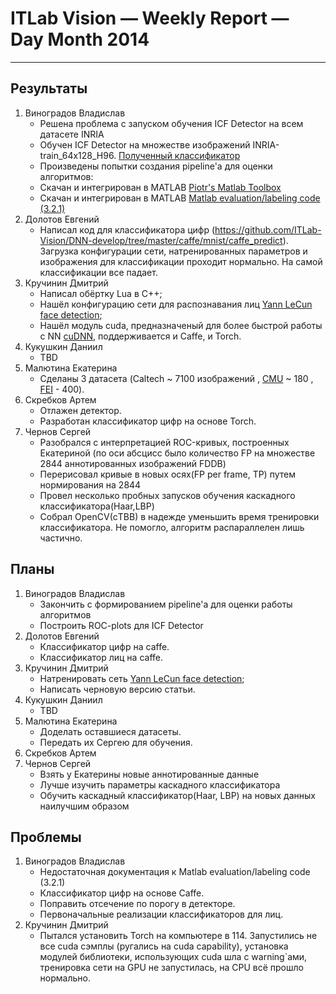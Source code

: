 # ITLab Vision — Weekly Report — Day Month 2014

----------------

## Результаты

  1. Виноградов Владислав
     - Решена проблема с запуском обучения ICF Detector на всем датасете INRIA
     - Обучен ICF Detector на множестве изображений INRIA-train_64x128_H96. [Полученный классификатор](https://github.com/ITLab-Vision/obj-detect-classifiers/blob/master/trained-classifiers/icfdetector/64x128_H96_model.xml)
     - Произведены попытки создания pipeline'a для оценки алгоритмов:
      * Скачан и интегрирован в MATLAB [Piotr's Matlab Toolbox](http://vision.ucsd.edu/~pdollar/toolbox/doc/index.html)
      * Скачан и интегрирован в MATLAB [Matlab evaluation/labeling code (3.2.1)](http://www.vision.caltech.edu/Image_Datasets/CaltechPedestrians/code/code3.2.1.zip)
  1. Долотов Евгений
     - Написал код для классификатора цифр (https://github.com/ITLab-Vision/DNN-develop/tree/master/caffe/mnist/caffe_predict). Загрузка конфигурации сети, натренированных параметров и изображения для классификации проходит нормально. На самой классификации все падает.
  1. Кручинин Дмитрий
     - Написал обёртку Lua в С++;
     - Нашёл конфигурацию сети для распознавания лиц [Yann LeCun face detection](http://yann.lecun.com/exdb/publis/pdf/osadchy-04.pdf);
     - Нашёл модуль cuda, предназначеный для более быстрой работы с NN [cuDNN](https://developer.nvidia.com/cuDNN), поддерживается и Caffe, и Torch.
  1. Кукушкин Даниил
     - TBD
  1. Малютина Екатерина
     - Сделаны 3 датасета (Caltech ~ 7100 изображений , [CMU](http://vasc.ri.cmu.edu/idb/html/face/) ~ 180 , [FEI](http://fei.edu.br/~cet/facedatabase.html) - 400).
  1. Скребков Артем
     - Отлажен детектор.
     - Разработан классификатор цифр на основе Torch.
  1. Чернов Сергей
     - Разобрался с интерпретацией ROC-кривых, построенных Екатериной (по оси абсцисс было количество FP на множестве 2844 аннотированных изображений FDDB)
     - Перерисовал кривые в новых осях(FP per frame, TP) путем нормирования на 2844
     - Провел несколько пробных запусков обучения каскадного классификатора(Haar,LBP)
     - Собрал OpenCV(сTBB) в надежде уменьшить время тренировки классификатора. Не помогло, алгоритм распараллелен лишь частично. 

## Планы

  1. Виноградов Владислав
     - Закончить с формированием pipeline'а для оценки работы алгоритмов
     - Построить ROC-plots для ICF Detector
  1. Долотов Евгений
     - Классификатор цифр на caffe.
     - Классификатор лиц на caffe.
  1. Кручинин Дмитрий
     - Натренировать сеть [Yann LeCun face detection](http://yann.lecun.com/exdb/publis/pdf/osadchy-04.pdf);
     - Написать черновую версию статьи.
  1. Кукушкин Даниил
     - TBD
  1. Малютина Екатерина
     - Доделать оставшиеся датасеты.
     - Передать их Сергею для обучения. 
  1. Скребков Артем
  1. Чернов Сергей
     - Взять у Екатерины новые аннотированные данные
     - Лучше изучить параметры каскадного классификатора
     - Обучить каскадный классификатор(Haar, LBP) на новых данных наилучшим образом

## Проблемы
  1. Виноградов Владислав
     - Недостаточная документация к Matlab evaluation/labeling code (3.2.1)
     - Классификатор цифр на основе Caffe.
     - Поправить отсечение по порогу в детекторе.
     - Первоначальные реализации классификаторов для лиц.
  1. Кручинин Дмитрий
     - Пытался установить Torch на компьютере в 114. Запустились не все cuda сэмплы (ругались на cuda capability), установка модулей библиотеки, использующих cuda шла с warning`ами, тренировка сети на GPU не запустилась, на CPU всё прошло нормально.

